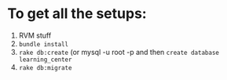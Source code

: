 

To get all the setups:
=====================

1. RVM stuff
2. `bundle install`
3. `rake db:create` (or mysql -u root -p and then `create database learning_center`
4. `rake db:migrate`
